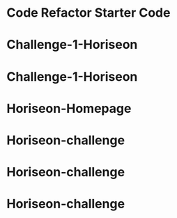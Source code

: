 # Code Refactor Starter Code
# Challenge-1-Horiseon
# Challenge-1-Horiseon
# Horiseon-Homepage
# Horiseon-challenge
# Horiseon-challenge
# Horiseon-challenge
